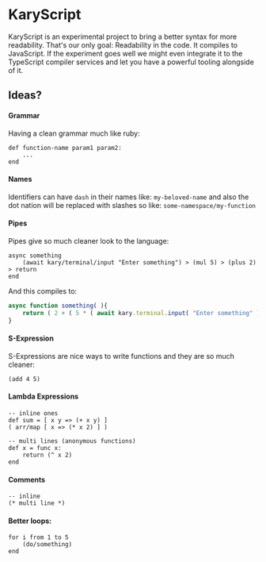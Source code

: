 
# KaryScript
KaryScript is an experimental project to bring a better syntax for more readability. That's our only goal: Readability in the code. It compiles to JavaScript. If the experiment goes well we might even integrate it to the TypeScript compiler services and let you have a powerful tooling alongside of it.


## Ideas?
#### Grammar
Having a clean grammar much like ruby:
```
def function-name param1 param2:
    ...
end
```

#### Names
Identifiers can have `dash` in their names like: `my-beloved-name` and also the dot nation will be replaced with slashes so like: `some-namespace/my-function`

#### Pipes
Pipes give so much cleaner look to the language:
```
async something
    (await kary/terminal/input "Enter something") > (mul 5) > (plus 2) > return
end
```
And this compiles to:
```TypeScript
async function something( ){
    return ( 2 + ( 5 * ( await kary.terminal.input( "Enter something" ) ) ) )
}
```

#### S-Expression
S-Expressions are nice ways to write functions and they are so much cleaner:
```
(add 4 5)
```

#### Lambda Expressions
```
-- inline ones
def sum = [ x y => (+ x y) ]
( arr/map [ x => (* x 2) ] ) 

-- multi lines (anonymous functions)
def x = func x:
    return (^ x 2)
end
```

#### Comments
```
-- inline
(* multi line *)
```

#### Better loops:
```
for i from 1 to 5
    (do/something)
end
```